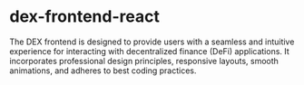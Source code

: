 # dex-frontend-react
The DEX frontend is designed to provide users with a seamless and intuitive experience for interacting with decentralized finance (DeFi) applications. It incorporates professional design principles, responsive layouts, smooth animations, and adheres to best coding practices.
